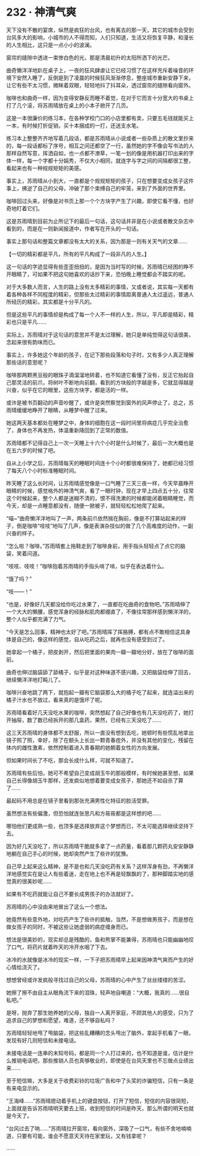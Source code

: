 # 232 · 神清气爽

天下没有不散的宴席，纵然是疯狂的台风，也有离去的那一天，其它的城市会受到台风多大的影响，小城市的人不得而知，人们只知道，生活又将恢复平静，和漫长的人生相比，这只是一点小小的波澜。

窗帘的缝隙中透进一束惨白色的光，那是清晨初升的太阳所洒下的光芒。

曲奇懒洋洋地趴在桌子上，一夜的狂风肆虐让它已经习惯了在这样充斥着噪音的环境下安然入睡了，反倒是到了凌晨的时候狂风渐渐停息，整座城市重新安静下来，让它有些不太习惯，微眯着双眼，轻轻地抖了抖耳朵，透过窗帘的缝隙看向窗外。

咖啡也和曲奇一样，因为变得安静反而睡不着觉，在对于它而言十分宽大的书桌上打了几个滚，将苏雨晴放在桌上的小本子掀开了几页。

这是一本很廉价的练习本，在各种学校门口的小店里都有卖，只要五毛钱就能买上一本，有时候打折促销，买十本捆成的一打，还送支水笔。

练习本上整整齐齐地写着几段话，都是苏雨晴从小说或者一些杂质上的散文里抄来的，每一段话都标了序号，相互之间还都空了一行，虽然她的字不像会写书法的人那样自然写意，挥洒自如，也一点都不潦草，一笔一划的像是用机器打印出来的字体一样，每一个字都十分娟秀，不仅大小相同，就连字与字之间的间隔都很工整，看起来也有一种规规矩矩的美感。

事实上，苏雨晴从小到大，一直都是个规规矩矩的孩子，只在想要变成女孩子这件事上，拂逆了自己的父母，冲破了那个束缚自己的牢笼，来到了外面的世界里。

咖啡回过头来，好像是对书页上那一个个方块字产生了兴趣，即使它看不懂，也好奇地盯着它们。

这是苏雨晴到目前为止所记下的最后一句话，这句话并非是在小说或者散文杂志中看到的，而是在一则新闻报道中，作者写在开头的一句话。

事实上那句话和整篇文章都没有太大的关系，因为那是一则有关天气的文章……

【一切的精彩都是平凡，所有的平凡构成了一段非凡的人生。】

这一句话的字迹显得有些歪歪扭扭的，是因为当时写的时候，苏雨晴已经困的睁不开眼睛了，可如果不把这句她喜欢的话抄下来，恐怕晚上睡觉都会不踏实的呢。

对于大多数人而言，人生的路上没有太多精彩的事情，又或者说，其实每一天都有着各种各样不同程度的精彩，但那些太过精彩的事情距离普通人太过遥远，普通人所经历的精彩，其实都是十分平凡的。

但是这些平凡的事情却是构成了每一个人不一样的人生，所以，平凡即是精彩，精彩也只是平凡……

实际上，苏雨晴对于这句话的意思并不是太过理解，她只是单纯觉得这句话很美，念起来很有韵味而已。

事实上，许多她这个年龄的孩子，在记下那些段落和句子时，又有多少人真正理解那些话的意思呢？

咖啡那两颗黑豆般的眼珠子滴溜溜地转着，也不知道它看懂了没有，反正它抬起自己那灵活的前爪，将树叶不断地向前翻，看到的方块般的字越是多，它就显得越是兴奋，似乎在它的眼里，这些方块字，都是活的一样。

或许是被书页翻动的声音吵醒了，或许是突然察觉到窗外的风声停止了，总之，苏雨晴缓缓地睁开了眼睛，从睡梦中醒了过来。

她这两天基本都处在睡梦之中，身体的细胞在这一段时间里将病症几乎完全治愈了，身体也不再发热，体温重新降回到了正常的数值。

苏雨晴都不记得自己上一次一天睡上十六个小时是什么时候了，最后一次大概也是在五六岁的时候了吧。

自从上小学之后，苏雨晴每天的睡眠时间连十个小时都很难保持了，她都已经习惯了每天八个小时标准睡眠时间。

昨天睡了这么长时间，让苏雨晴感觉像是一口气睡了三天三夜一样，今天早晨睁开眼睛的时候，感觉格外的神清气爽，看了一眼时钟，现在才早上四点五十分，往常这个时候起来，整个人都是迷糊不清的，恨不得洗漱的时候都能闭着眼睛睡觉，而今天，却是一点睡意都没有，随便一掀被子，就轻轻松松地爬了起来。

“喵~”曲奇懒洋洋地叫了一声，两条前爪依然揣在胸前，像是不打算站起来的样子，倒是咖啡“吱吱”地叫了几声，像是表演杂技似的做了几个高难度的动作，一副兴奋的样子。

“怎么啦？咖啡。”苏雨晴套上拖鞋走到了咖啡身前，用手指头轻轻点了点它的脑袋，笑着问道。

“吱吱、吱吱！”咖啡抱着苏雨晴的手指头啃了啃，似乎在表达着什么。

“饿了吗？”

“吱——！”

“也是，好像好几天都没给你吃过水果了，一直都在吃曲奇的食物吧。”苏雨晴伸了一个大大的懒腰，感觉浑身的经脉和肌肉都绷直了，不像往常那样感到懒洋洋的，整个人似乎都充满了力气。

“今天是怎么回事，精神也太好了吧。”苏雨晴挥了挥胳膊，都有点不敢相信这具身体是自己的，像这样的感觉，自从吃药之后，就再也没有感受到过了。

她拿起一个橘子，把皮剥开，然后把里面的果肉一瓣一瓣地分好，放在了咖啡的面前。

曲奇也伸过脑袋舔了舔橘子，似乎是对这种味道不感兴趣，又把脑袋给伸了回去，继续懒洋洋地打盹儿了。

咖啡兴奋地跳了两下，就抱起一瓣有它脑袋那么大的橘子吃了起来，就连溢出来的橘子汁水也不放过，看来真的是饿坏了呢。

苏雨晴看着好几天没吃水果的咖啡，突然想起了自己好像也有几天没吃药了，她打开抽屉，数了数已经拆开的那几盒药，果然，已经有三天没吃了……

这三天苏雨晴的身体都不太舒服，所以一直没有想到去吃，她顿时有些慌乱地拿出镜子照了照，幸好，除了在额头上长出一颗青春痘外，并没有其他的变化，残留在体内的雌性激素，依然控制着进入青春期的她朝着女性的方向发展。

但如果时间长了不吃，那会长成什么样，可就不知道了。

苏雨晴有些后怕，她可不希望自己变成胡玉牛的那般模样，有时候她甚至想，如果自己长得像胡玉牛那样，还发疯似地想着要变成女孩子，那她还不如自杀了算了……

最起码不用总是在镜子里看到那张充满男性化特征的脸活受罪。

虽然想法有些偏激，但恐怕就连张思凡和方莜莜都是这样想的吧……

哪怕他们更成熟一些，也顶多是选择放弃这个梦想而已，不太可能选择继续坚持下去。

因为好几天没吃了，所以苏雨晴干脆就多拿了一点药量，看着那几颗药丸安安静静地躺在自己手心的时候，她却突然产生了些许的犹豫。

自己早上起来这么精神，是不是也和几天没吃药有关系？这样浑身有劲，不再懒洋洋地感觉实在是让人有些着迷，走在地上也不再是轻飘飘的了，那种脚踏实地的感觉真的很美妙呢……

如果有不吃药就能让自己不要长成男孩子的办法就好了。

苏雨晴的心中没由来地冒出了这么一个想法。

她竟然有些意外地，对吃药产生了些许的抵触，当然，不是想做男孩子，而是想在做女孩子的同时，不被这些让她虚弱的病症缠身而已。

想法是很美妙的，现实却总是残酷的，鱼和熊掌不能兼得，苏雨晴也只能幽幽地叹了口气，将药片就着昨天的冷开水咽了下去。

冰冷的水就像是冰冷的现实一样，一下子把苏雨晴早上起来因神清气爽而产生的好心情给浇灭了。

想想曾经或许发疯般寻找过自己的父母，苏雨晴的心中产生了丝丝缕缕的苦涩。

她擦了擦不由自主从眼角流下来的泪珠，轻声地自嘲道：“大概，我真的……很自私吧。”

是呀，抛弃了那生她养她的父母，独自一人离开家庭，不顾其他人的感受，只为了追求自己的梦想和愿望，难道，还不够自私吗？

苏雨晴轻轻地甩了甩脑袋，把这些乱糟糟的念头甩出了脑外，拿起手机看了一眼，发现有好几则短信和未接电话。

未接电话是一连串的未知号码，都是同一个人打过来的，也不知道是谁，估计是什么推销电话吧，那些推销人员也真够敬业的，即使是在台风天里也不忘做点业绩出来……

至于短信嘛，大多是关于收费彩铃的垃圾广告和中了头奖的诈骗短信，只有一条是有来电显示的。

“王海峰……”苏雨晴摁动着手机上的键盘按钮，打开了短信，短信的内容很简短，上面就是告诉苏雨晴明天要去上班，收到短信的时间是昨天，那么所谓的明天也就是今天了。

“台风过去了呐……”苏雨晴拉开窗帘，看向窗外，深吸了一口气，有些不舍地喃喃道，只要有可能，谁会不愿意天天待在家里玩，又有钱拿呢？

……
